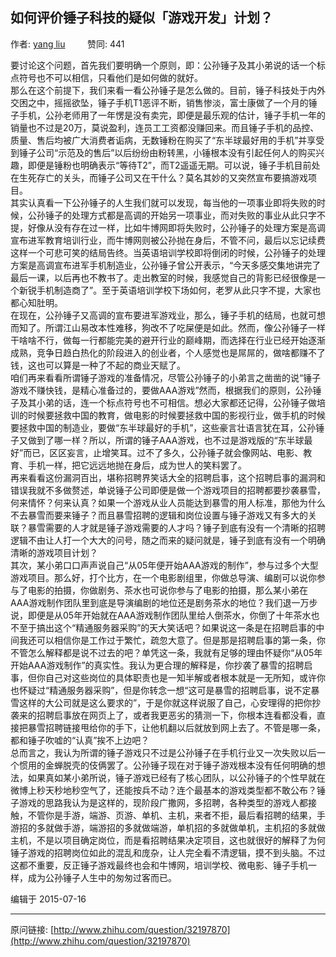 ## 如何评价锤子科技的疑似「游戏开发」计划？

作者: [yang liu](http://www.zhihu.com/people/yang-liu-99-96)&nbsp;&nbsp;&nbsp;&nbsp;&nbsp;&nbsp;&nbsp;&nbsp; 赞同: 441


要讨论这个问题，首先我们要明确一个原则，即：公孙锤子及其小弟说的话一个标点符号也不可以相信，只看他们是如何做的就好。<br>       那么在这个前提下，我们来看一看公孙锤子是怎么做的。目前，锤子科技处于内外交困之中，摇摇欲坠，锤子手机T1恶评不断，销售惨淡，富士康做了一个月的锤子手机，公孙老师用了一年愣是没有卖完，即便是最乐观的估计，锤子手机一年的销量也不过是20万，莫说盈利，连员工工资都没赚回来。而且锤子手机的品控、质量、售后均被广大消费者诟病，无数锤粉在购买了“东半球最好用的手机”并享受到锤子公司“示范及的售后”以后纷纷由粉转黑，小锤根本没有引起任何人的购买兴趣，即便是锤粉也明确表示“等待T2”，而T2遥遥无期。可以说，锤子手机目前处在生死存亡的关头，而锤子公司又在干什么？莫名其妙的又突然宣布要搞游戏项目。<br>       其实认真看一下公孙锤子的人生我们就可以发现，每当他的一项事业即将失败的时候，公孙锤子的处理方式都是高调的开始另一项事业，而对失败的事业从此只字不提，好像从没有存在过一样，比如牛博网即将失败时，公孙锤子的处理方案是高调宣布进军教育培训行业，而牛博网则被公孙抛在身后，不管不问，最后以忘记续费这样一个可悲可笑的结局告终。当英语培训学校即将倒闭的时候，公孙锤子的处理方案是高调宣布进军手机制造业，公孙锤子曾公开表示，“今天多感交集地讲完了最后一课，以后再也不教书了。走出教室的时候，我感觉自己的背影已经很像是一个新锐手机制造商了”。至于英语培训学校下场如何，老罗从此只字不提，大家也都心知肚明。<br>       在现在，公孙锤子又高调的宣布要进军游戏业，那么，锤子手机的结局，也就可想而知了。所谓江山易改本性难移，狗改不了吃屎便是如此。然而，像公孙锤子一样干啥啥不行，做每一行都能完美的避开行业的巅峰期，而选择在行业已经开始逐渐成熟，竞争日趋白热化的阶段进入的创业者，个人感觉也是屌屌的，做啥都赚不了钱，这也可以算是一种了不起的商业天赋了。<br>        咱们再来看看所谓锤子游戏的准备情况，尽管公孙锤子的小弟言之凿凿的说“锤子游戏不赚快钱，是精心准备过的，要做AAA游戏”然而，根据我们的原则，公孙锤子及其小弟的话，连一个标点符号也不可相信。想必大家都还记得，公孙锤子做培训的时候要拯救中国的教育，做电影的时候要拯救中国的影视行业，做手机的时候要拯救中国的制造业，要做“东半球最好的手机”，这些豪言壮语言犹在耳，公孙锤子又做到了哪一样？所以，所谓的锤子AAA游戏，也不过是游戏版的“东半球最好”而已，区区妄言，止增笑耳。过不了多久，公孙锤子就会像网站、电影、教育、手机一样，把它远远地抛在身后，成为世人的笑料罢了。<br>        再来看看这份漏洞百出，堪称招聘界笑话大全的招聘启事，这个招聘启事的漏洞和错误我就不多做赘述，单说锤子公司即便是做一个游戏项目的招聘都要抄袭暴雪，何来情怀？何来认真？如果一个游戏从业人员能达到暴雪的用人标准，那他为什么不去暴雪而要来锤子？而且暴雪招聘的逻辑和岗位设置与锤子游戏又有多大的关联？暴雪需要的人才就是锤子游戏需要的人才吗？锤子到底有没有一个清晰的招聘逻辑不由让人打一个大大的问号，随之而来的疑问就是，锤子到底有没有一个明确清晰的游戏项目计划？<br>       其次，某小弟口口声声说自己“从05年便开始AAA游戏的制作”，参与过多个大型游戏项目。那么好，打个比方，在一个电影剧组里，你做总导演、编剧可以说你参与了电影的拍摄，你做剧务、茶水也可说你参与了电影的拍摄，那么某小弟在AAA游戏制作团队里到底是导演编剧的地位还是剧务茶水的地位？我们退一万步说，即便是从05年开始就在AAA游戏制作团队里给人倒茶水，你倒了十年茶水也不至于搞出这个“精通服务器采购”的天大笑话吧？如果说这一条是在招聘启事的中间我还可以相信你是工作过于繁忙，疏忽大意了。但是那是招聘启事的第一条，你不管怎么解释都是说不过去的吧？单凭这一条，我就有足够的理由怀疑你“从05年开始AAA游戏制作”的真实性。我认为更合理的解释是，你抄袭了暴雪的招聘启事，但你自己对这些岗位的具体职责也是一知半解或者根本就是一无所知，或许你也怀疑过“精通服务器采购”，但是你转念一想“这可是暴雪的招聘启事，说不定暴雪这样的大公司就是这么要求的”，于是你就这样说服了自己，心安理得的把你抄袭来的招聘启事放在网页上了，或者我更恶劣的猜测一下，你根本连看都没看，直接把暴雪招聘链接甩给你的手下，让他机翻以后就放到网上去了。不管是哪一条，都和锤子吹嘘的“认真”挨不上边吧？<br>       总而言之，我认为所谓的锤子游戏只不过是公孙锤子在手机行业又一次失败以后一个惯用的金蝉脱壳的伎俩罢了。公孙锤子现在对于锤子游戏根本没有任何明确的想法，如果真如某小弟所说，锤子游戏已经有了核心团队，以公孙锤子的个性早就在微博上秒天秒地秒空气了，还能按兵不动？连个最基本的游戏类型都不敢公布？锤子游戏的思路我认为是这样的，现阶段广撒网，多招聘，各种类型的游戏人都接触，不管你是手游，端游、页游、单机、主机，来者不拒，最后看招聘的结果，手游招的多就做手游，端游招的多就做端游，单机招的多就做单机，主机招的多就做主机，不是以项目确定岗位，而是看招聘结果决定项目，这也就很好的解释了为何锤子游戏的招聘岗位如此的混乱和庞杂，让人完全看不清逻辑，摸不到头脑。不过这都不重要，反正锤子游戏最终也会和牛博网，培训学校、微电影、锤子手机一样，成为公孙锤子人生中的匆匆过客而已。



编辑于 2015-07-16



---
原问链接: [http://www.zhihu.com/question/32197870](http://www.zhihu.com/question/32197870)